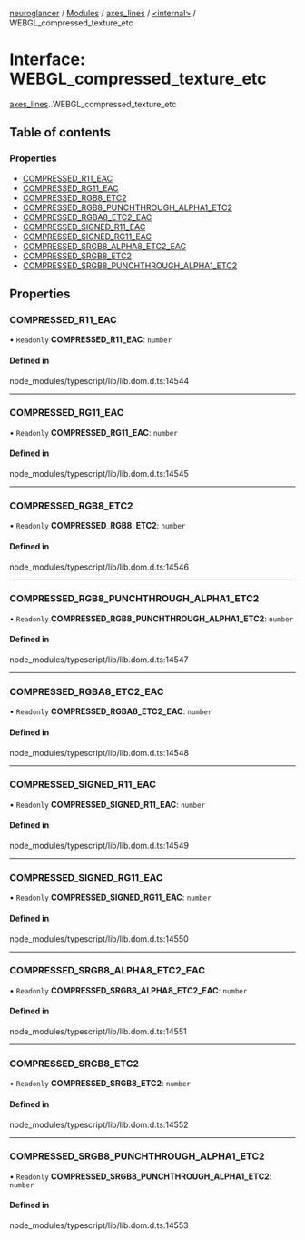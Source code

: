 [neuroglancer](../README.md) / [Modules](../modules.md) / [axes\_lines](../modules/axes_lines.md) / [<internal\>](../modules/axes_lines._internal_.md) / WEBGL\_compressed\_texture\_etc

# Interface: WEBGL\_compressed\_texture\_etc

[axes_lines](../modules/axes_lines.md).[<internal>](../modules/axes_lines._internal_.md).WEBGL_compressed_texture_etc

## Table of contents

### Properties

- [COMPRESSED\_R11\_EAC](axes_lines._internal_.WEBGL_compressed_texture_etc.md#compressed_r11_eac)
- [COMPRESSED\_RG11\_EAC](axes_lines._internal_.WEBGL_compressed_texture_etc.md#compressed_rg11_eac)
- [COMPRESSED\_RGB8\_ETC2](axes_lines._internal_.WEBGL_compressed_texture_etc.md#compressed_rgb8_etc2)
- [COMPRESSED\_RGB8\_PUNCHTHROUGH\_ALPHA1\_ETC2](axes_lines._internal_.WEBGL_compressed_texture_etc.md#compressed_rgb8_punchthrough_alpha1_etc2)
- [COMPRESSED\_RGBA8\_ETC2\_EAC](axes_lines._internal_.WEBGL_compressed_texture_etc.md#compressed_rgba8_etc2_eac)
- [COMPRESSED\_SIGNED\_R11\_EAC](axes_lines._internal_.WEBGL_compressed_texture_etc.md#compressed_signed_r11_eac)
- [COMPRESSED\_SIGNED\_RG11\_EAC](axes_lines._internal_.WEBGL_compressed_texture_etc.md#compressed_signed_rg11_eac)
- [COMPRESSED\_SRGB8\_ALPHA8\_ETC2\_EAC](axes_lines._internal_.WEBGL_compressed_texture_etc.md#compressed_srgb8_alpha8_etc2_eac)
- [COMPRESSED\_SRGB8\_ETC2](axes_lines._internal_.WEBGL_compressed_texture_etc.md#compressed_srgb8_etc2)
- [COMPRESSED\_SRGB8\_PUNCHTHROUGH\_ALPHA1\_ETC2](axes_lines._internal_.WEBGL_compressed_texture_etc.md#compressed_srgb8_punchthrough_alpha1_etc2)

## Properties

### COMPRESSED\_R11\_EAC

• `Readonly` **COMPRESSED\_R11\_EAC**: `number`

#### Defined in

node_modules/typescript/lib/lib.dom.d.ts:14544

___

### COMPRESSED\_RG11\_EAC

• `Readonly` **COMPRESSED\_RG11\_EAC**: `number`

#### Defined in

node_modules/typescript/lib/lib.dom.d.ts:14545

___

### COMPRESSED\_RGB8\_ETC2

• `Readonly` **COMPRESSED\_RGB8\_ETC2**: `number`

#### Defined in

node_modules/typescript/lib/lib.dom.d.ts:14546

___

### COMPRESSED\_RGB8\_PUNCHTHROUGH\_ALPHA1\_ETC2

• `Readonly` **COMPRESSED\_RGB8\_PUNCHTHROUGH\_ALPHA1\_ETC2**: `number`

#### Defined in

node_modules/typescript/lib/lib.dom.d.ts:14547

___

### COMPRESSED\_RGBA8\_ETC2\_EAC

• `Readonly` **COMPRESSED\_RGBA8\_ETC2\_EAC**: `number`

#### Defined in

node_modules/typescript/lib/lib.dom.d.ts:14548

___

### COMPRESSED\_SIGNED\_R11\_EAC

• `Readonly` **COMPRESSED\_SIGNED\_R11\_EAC**: `number`

#### Defined in

node_modules/typescript/lib/lib.dom.d.ts:14549

___

### COMPRESSED\_SIGNED\_RG11\_EAC

• `Readonly` **COMPRESSED\_SIGNED\_RG11\_EAC**: `number`

#### Defined in

node_modules/typescript/lib/lib.dom.d.ts:14550

___

### COMPRESSED\_SRGB8\_ALPHA8\_ETC2\_EAC

• `Readonly` **COMPRESSED\_SRGB8\_ALPHA8\_ETC2\_EAC**: `number`

#### Defined in

node_modules/typescript/lib/lib.dom.d.ts:14551

___

### COMPRESSED\_SRGB8\_ETC2

• `Readonly` **COMPRESSED\_SRGB8\_ETC2**: `number`

#### Defined in

node_modules/typescript/lib/lib.dom.d.ts:14552

___

### COMPRESSED\_SRGB8\_PUNCHTHROUGH\_ALPHA1\_ETC2

• `Readonly` **COMPRESSED\_SRGB8\_PUNCHTHROUGH\_ALPHA1\_ETC2**: `number`

#### Defined in

node_modules/typescript/lib/lib.dom.d.ts:14553

